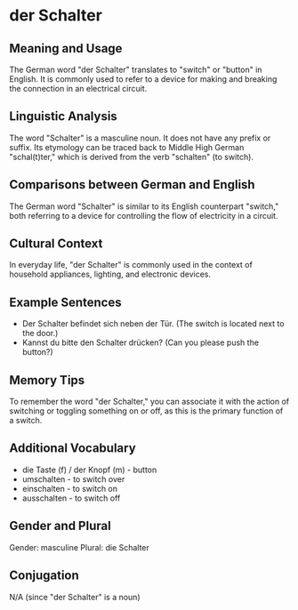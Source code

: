 # der Schalter
## Meaning and Usage
The German word "der Schalter" translates to "switch" or "button" in English. It is commonly used to refer to a device for making and breaking the connection in an electrical circuit.

## Linguistic Analysis
The word "Schalter" is a masculine noun. It does not have any prefix or suffix. Its etymology can be traced back to Middle High German "schal(t)ter," which is derived from the verb "schalten" (to switch).

## Comparisons between German and English
The German word "Schalter" is similar to its English counterpart "switch," both referring to a device for controlling the flow of electricity in a circuit.

## Cultural Context
In everyday life, "der Schalter" is commonly used in the context of household appliances, lighting, and electronic devices.

## Example Sentences
- Der Schalter befindet sich neben der Tür. (The switch is located next to the door.)
- Kannst du bitte den Schalter drücken? (Can you please push the button?)

## Memory Tips
To remember the word "der Schalter," you can associate it with the action of switching or toggling something on or off, as this is the primary function of a switch.

## Additional Vocabulary
- die Taste (f) / der Knopf (m) - button
- umschalten - to switch over
- einschalten - to switch on
- ausschalten - to switch off

## Gender and Plural
Gender: masculine
Plural: die Schalter

## Conjugation
N/A (since "der Schalter" is a noun)